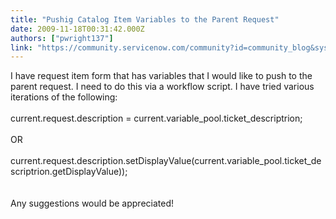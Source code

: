 ```yaml
---
title: "Pushig Catalog Item Variables to the Parent Request"
date: 2009-11-18T00:31:42.000Z
authors: ["pwright137"]
link: "https://community.servicenow.com/community?id=community_blog&sys_id=202ee26ddbd0dbc01dcaf3231f9619f1"
---
```

<p>I have request item form that has variables that I would like to push to the parent request. I need to do this via a workflow script. I have tried various iterations of the following:<br /><br />current.request.description = current.variable_pool.ticket_descriptrion;<br /><br /> OR<br /><br />current.request.description.setDisplayValue(current.variable_pool.ticket_descriptrion.getDisplayValue));<br /><br /><br />Any suggestions would be appreciated!</p>